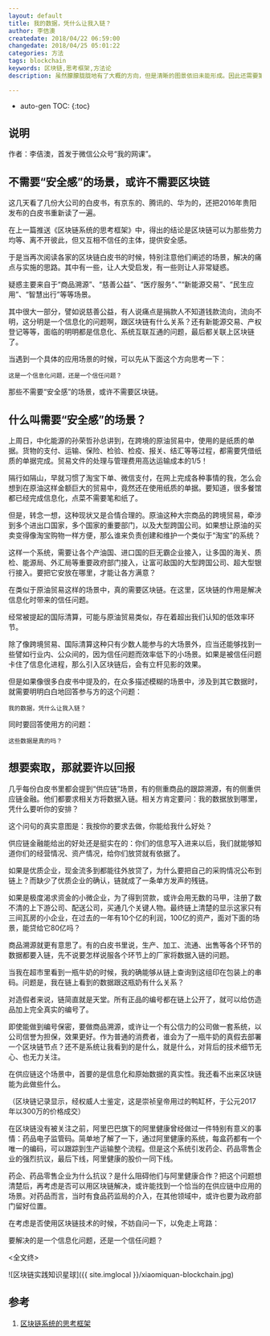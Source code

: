 ```yaml
---
layout: default
title: 我的数据，凭什么让我入链？
author: 李佶澳
createdate: 2018/04/22 06:59:00
changedate: 2018/04/25 05:01:22
categories: 方法
tags: blockchain
keywords: 区块链,思考框架,方法论
description: 虽然朦朦胧胧地有了大概的方向，但是清晰的图景依旧未能形成。因此还需要第四篇

---
```


* auto-gen TOC:
{:toc}

## 说明

作者：李佶澳，首发于微信公众号“我的网课”。

## 不需要“安全感”的场景，或许不需要区块链

这几天看了几份大公司的白皮书，有京东的、腾讯的、华为的，还把2016年贵阳发布的白皮书重新读了一遍。


在上一篇推送《区块链系统的思考框架》中，得出的结论是区块链可以为那些势力均等、离不开彼此，但又互相不信任的主体，提供安全感。


于是当再次阅读各家的区块链白皮书的时候，特别注意他们阐述的场景，解决的痛点与实施的思路。其中有一些，让人大受启发，有一些则让人非常疑惑。


疑惑主要来自于“商品溯源”、“慈善公益”、“医疗服务“、”“新能源交易”、“民生应用”、“智慧出行”等等场景。


其中很大一部分，譬如说慈善公益，有人说痛点是捐款人不知道钱款流向，流向不明，这分明是一个信息化的问题啊，跟区块链有什么关系？还有新能源交易、产权登记等等，面临的明明都是信息化、系统互联互通的问题，最后都关联上区块链了。


当遇到一个具体的应用场景的时候，可以先从下面这个方向思考一下：



    这是一个信息化问题，还是一个信任问题？



那些不需要“安全感”的场景，或许不需要区块链。


## 什么叫需要“安全感”的场景？


上周日，中化能源的孙荣哲孙总讲到，在跨境的原油贸易中，使用的是纸质的单据。货物的支付、运输、保险、检验、检疫、报关、结汇等等过程，都需要凭借纸质的单据完成。贸易文件的处理与管理费用高达运输成本的1/5！


隔行如隔山，早就习惯了淘宝下单、微信支付，在网上完成各种事情的我，怎么会想到在原油这样金额巨大的贸易中，竟然还在使用纸质的单据。要知道，很多餐馆都已经完成信息化，点菜不需要笔和纸了。


但是，转念一想，这种现状又是合情合理的。原油这种大宗商品的跨境贸易，牵涉到多个进出口国家，多个国家的重要部门，以及大型跨国公司。如果想让原油的买卖变得像淘宝购物一样方便，那么谁来负责创建和维护一个类似于“淘宝”的系统？


这样一个系统，需要让各个产油国、进口国的巨无霸企业接入，让多国的海关、质检、能源局、外汇局等重要政府部门接入，让富可敌国的大型跨国公司、超大型银行接入。要把它安放在哪里，才能让各方满意？


在类似于原油贸易这样的场景中，真的需要区块链。在这里，区块链的作用是解决信息化时带来的信任问题。


经常被提起的国际清算，可能与原油贸易类似，存在着超出我们认知的低效率环节。


除了像跨境贸易、国际清算这种只有少数人能参与的大场景外，应当还能够找到一些譬如行业内、公众间的，因为信任问题而效率低下的小场景。如果是被信任问题卡住了信息化进程，那么引入区块链后，会有立杆见影的效果。


但是如果像很多白皮书中提及的，在众多描述模糊的场景中，涉及到其它数据时，就需要明明白白地回答参与方的这个问题：



    我的数据，凭什么让我入链？



同时要回答使用方的问题：



    这些数据是真的吗？



## 想要索取，那就要许以回报


几乎每份白皮书里都会提到“供应链”场景，有的侧重商品的跟踪溯源，有的侧重供应链金融。他们都要求相关方将数据入链。相关方肯定要问：我的数据放到哪里，凭什么要听你的安排？


这个问句的真实意图是：我按你的要求去做，你能给我什么好处？


供应链金融能给出的好处还是挺实在的：你们的信息写入进来以后，我们就能够知道你们的经营情况、资产情况，给你们放贷就有依据了。


如果是优质企业，现金流多到都能往外放贷了，为什么要把自己的采购情况公布到链上？而缺少了优质企业的确认，链就成了一条单方发声的残链。


如果是极度渴求资金的小微企业，为了得到贷款，或许会用无数的马甲，注册了数不清的上下游公司、配送公司，买通几个关键人物。最终链上清楚的显示这家只有三间瓦房的小企业，在过去的一年有10个亿的利润，100亿的资产，面对下面的场景，能贷给它80亿吗？





商品溯源就更有意思了。有的白皮书里说，生产、加工、流通、出售等各个环节的数据都要入链，先不说要怎样说服各个环节上的厂家将数据入链的问题。


当我在超市里看到一瓶牛奶的时候，我的确能够从链上查询到这组印在包装上的串码。问题是，我在链上看到的数据跟这瓶奶有什么关系？


对造假者来说，链简直就是天堂。所有正品的编号都在链上公开了，就可以给仿造品加上完全真实的编号了。


即使能做到编号保密，要做商品溯源，或许让一个有公信力的公司做一套系统，以公司信誉为担保，效果更好。作为普通的消费者，谁会为了一瓶牛奶的真假去部署一个区块链节点？还不是系统让我看到的是什么，就是什么，对背后的技术细节无心、也无力关注。


在供应链这个场景中，首要的是信息化和原始数据的真实性。我还看不出来区块链能为此做些什么。




（区块链记录显示，经权威人士鉴定，这是崇祯皇帝用过的鸭缸杯，于公元2017年以300万的价格成交）


在区块链没有被关注之前，阿里巴巴旗下的阿里健康曾经做过一件特别有意义的事情：药品电子监管码。简单地了解了一下，通过阿里健康的系统，每盒药都有一个唯一的编码，可以跟踪到生产运输整个流程。但是这个系统引发药企、药品零售企业的强烈抗议，最后下线，阿里健康的股价一同下线。


药企、药品零售企业为什么抗议？是什么阻碍他们与阿里健康合作？把这个问题想清楚后，再考虑是否可以用区块链解决，或许能找到一个恰当的在供应链中应用的场景。对药品而言，当时有食品药监局的介入，在其他领域中，或许也要为政府部门留好位置。


在考虑是否使用区块链技术的时候，不妨自问一下，以免走上弯路： 


要解决的是一个信息化问题，还是一个信任问题？ 




<全文终>

![区块链实践知识星球]({{ site.imglocal }}/xiaomiquan-blockchain.jpg)

## 参考

1. [区块链系统的思考框架][1]

[1]: https://mp.weixin.qq.com/s?__biz=MzUzNTI3NjkwMw==&mid=2247483780&idx=1&sn=2609d50039c72f83b9f6371fc7b6ab13&chksm=fa86bd8ccdf1349a95d2a511eacbb683486ca2680c513448c93681fd6d7886c803196e8df0ef#rd  "区块链系统的思考框架" 
